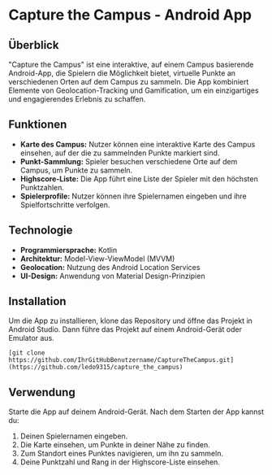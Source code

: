 # Capture the Campus - Android App

## Überblick
"Capture the Campus" ist eine interaktive, auf einem Campus basierende Android-App, die Spielern die Möglichkeit bietet, virtuelle Punkte an verschiedenen Orten auf dem Campus zu sammeln. Die App kombiniert Elemente von Geolocation-Tracking und Gamification, um ein einzigartiges und engagierendes Erlebnis zu schaffen.

## Funktionen
- **Karte des Campus:** Nutzer können eine interaktive Karte des Campus einsehen, auf der die zu sammelnden Punkte markiert sind.
- **Punkt-Sammlung:** Spieler besuchen verschiedene Orte auf dem Campus, um Punkte zu sammeln.
- **Highscore-Liste:** Die App führt eine Liste der Spieler mit den höchsten Punktzahlen.
- **Spielerprofile:** Nutzer können ihre Spielernamen eingeben und ihre Spielfortschritte verfolgen.

## Technologie
- **Programmiersprache:** Kotlin
- **Architektur:** Model-View-ViewModel (MVVM)
- **Geolocation:** Nutzung des Android Location Services
- **UI-Design:** Anwendung von Material Design-Prinzipien

## Installation
Um die App zu installieren, klone das Repository und öffne das Projekt in Android Studio. Dann führe das Projekt auf einem Android-Gerät oder Emulator aus.

```
[git clone https://github.com/IhrGitHubBenutzername/CaptureTheCampus.git](https://github.com/ledo9315/capture_the_campus)
```

## Verwendung
Starte die App auf deinem Android-Gerät. Nach dem Starten der App kannst du:
1. Deinen Spielernamen eingeben.
2. Die Karte einsehen, um Punkte in deiner Nähe zu finden.
3. Zum Standort eines Punktes navigieren, um ihn zu sammeln.
4. Deine Punktzahl und Rang in der Highscore-Liste einsehen.


